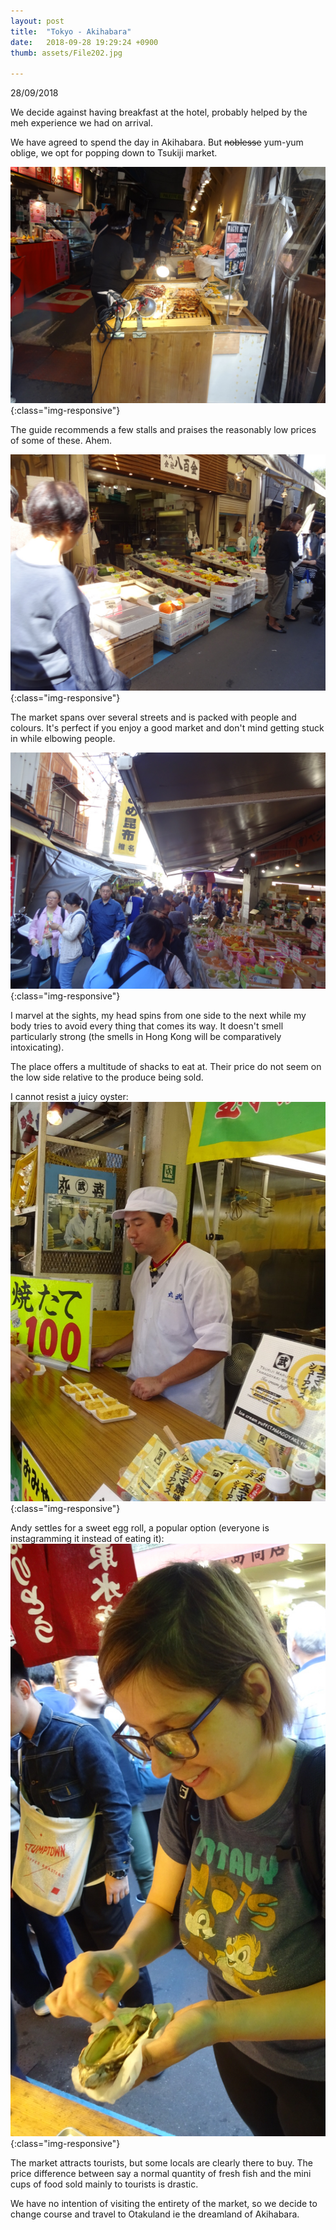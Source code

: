 ```yaml
---
layout: post
title:  "Tokyo - Akihabara"
date:   2018-09-28 19:29:24 +0900
thumb: assets/File202.jpg

---
```


28/09/2018

We decide against having breakfast at the hotel, probably helped by the meh experience we had on arrival.

We have agreed to spend the day in Akihabara.
But ~~noblesse~~ yum-yum oblige, we opt for popping down to Tsukiji market.

![market](../assets/File203.jpg){:class="img-responsive"}

The guide recommends a few stalls and praises the reasonably low prices of some of these.
Ahem.

![market](../assets/File204.jpg){:class="img-responsive"}

The market spans over several streets and is packed with people and colours.
It's perfect if you enjoy a good market and don't mind getting stuck in while elbowing people.

![market](../assets/File205.jpg){:class="img-responsive"}

I marvel at the sights, my head spins from one side to the next while my body tries to avoid every thing that comes its way.
It doesn't smell particularly strong (the smells in Hong Kong will be comparatively intoxicating).

The place offers a multitude of shacks to eat at.
Their price do not seem on the low side relative to the produce being sold.

I cannot resist a juicy oyster:
![oysters](../assets/File206.jpg){:class="img-responsive"}

Andy settles for a sweet egg roll, a popular option (everyone is instagramming it instead of eating it):
![egg_roll](../assets/File207.jpg){:class="img-responsive"}

The market attracts tourists, but some locals are clearly there to buy.
The price difference between say a normal quantity of fresh fish and the mini cups of food sold mainly to tourists is drastic.

We have no intention of visiting the entirety of the market, so we decide to change course and travel to Otakuland ie the dreamland of Akihabara.
